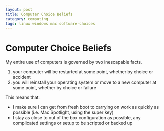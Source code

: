 ```yaml
---
layout: post
title: Computer Choice Beliefs
category: computing
tags: linux windows mac software-choices
---
```


# Computer Choice Beliefs

My entire use of computers is governed by two inescapable facts.

1. your computer will be restarted at some point, whether by choice or accident
2. you will reinstall your operating system or move to a new computer at some point, whether by choice or failure

This means that:
- I make sure I can get from fresh boot to carrying on work as quickly as possible (i.e. Mac Spotlight, using the super key)
- I stay as close to out of the box configuration as possible, any complicated settings or setup to be scripted or backed up
